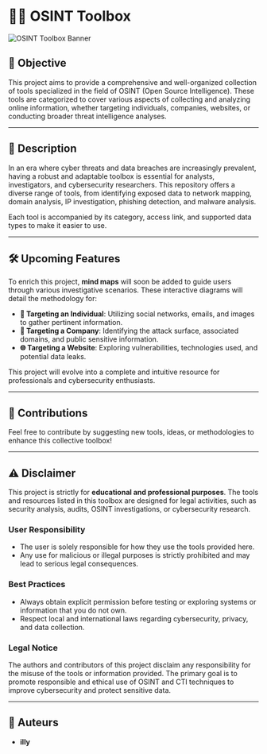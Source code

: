 # 🕵️‍♂️ OSINT Toolbox  

![OSINT Toolbox Banner](OSINT.png)  

## 🎯 **Objective**  
This project aims to provide a comprehensive and well-organized collection of tools specialized in the field of OSINT (Open Source Intelligence). These tools are categorized to cover various aspects of collecting and analyzing online information, whether targeting individuals, companies, websites, or conducting broader threat intelligence analyses.  

---

## 📖 **Description**  
In an era where cyber threats and data breaches are increasingly prevalent, having a robust and adaptable toolbox is essential for analysts, investigators, and cybersecurity researchers. This repository offers a diverse range of tools, from identifying exposed data to network mapping, domain analysis, IP investigation, phishing detection, and malware analysis.  

Each tool is accompanied by its category, access link, and supported data types to make it easier to use.  

---

## 🛠️ **Upcoming Features**  
To enrich this project, **mind maps** will soon be added to guide users through various investigative scenarios. These interactive diagrams will detail the methodology for:  

- **🔎 Targeting an Individual**: Utilizing social networks, emails, and images to gather pertinent information.  
- **🏢 Targeting a Company**: Identifying the attack surface, associated domains, and public sensitive information.  
- **🌐 Targeting a Website**: Exploring vulnerabilities, technologies used, and potential data leaks.  

This project will evolve into a complete and intuitive resource for professionals and cybersecurity enthusiasts.  

---

## 🤝 **Contributions**  
Feel free to contribute by suggesting new tools, ideas, or methodologies to enhance this collective toolbox!  

---

## ⚠️ **Disclaimer**  
This project is strictly for **educational and professional purposes**. The tools and resources listed in this toolbox are designed for legal activities, such as security analysis, audits, OSINT investigations, or cybersecurity research.  

### **User Responsibility**  
- The user is solely responsible for how they use the tools provided here.  
- Any use for malicious or illegal purposes is strictly prohibited and may lead to serious legal consequences.  

### **Best Practices**  
- Always obtain explicit permission before testing or exploring systems or information that you do not own.  
- Respect local and international laws regarding cybersecurity, privacy, and data collection.  

### **Legal Notice**  
The authors and contributors of this project disclaim any responsibility for the misuse of the tools or information provided. The primary goal is to promote responsible and ethical use of OSINT and CTI techniques to improve cybersecurity and protect sensitive data.  

---

## 📝 **Auteurs**  
- **illy**  
